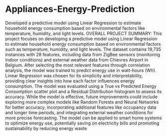 # Appliances-Energy-Prediction
Developed a predictive model using Linear Regression to estimate household energy consumption based on environmental factors like  temperature, humidity, and light levels.
OVERALL PROJECT SUMMARY:
This project focuses on developing a predictive model using Linear Regression to estimate household energy consumption based on environmental
factors such as temperature, humidity, and light levels. The dataset contains 19,735 instances with 28 features, including data from ZigBee sensors
(monitoring indoor conditions) and external weather data from Chievres Airport in Belgium. After selecting the most relevant features through
correlation analysis, the model was trained to predict energy use in watt-hours (Wh). Linear Regression was chosen for its simplicity and interpretability,
providing clear insights into how each factor influences energy consumption. The model was evaluated using a True vs Predicted Energy Consumption
scatter plot and a Residual Distribution histogram to assess its accuracy. While the model is effective, future improvements could include exploring more
complex models like Random Forests and Neural Networks for better accuracy, incorporating additional features like occupancy data and longer time
periods, and integrating external weather conditions for more precise forecasting. The model can be applied to smart home systems to optimize energy
use, potentially saving on electricity bills and promoting sustainability by reducing energy waste
